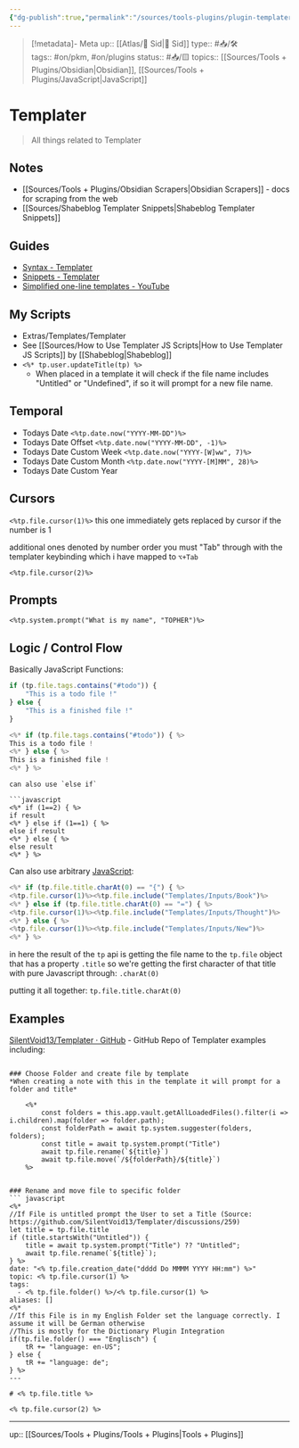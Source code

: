 ```yaml
---
{"dg-publish":true,"permalink":"/sources/tools-plugins/plugin-templater/"}
---
```



> [!metadata]- Meta
> up:: [[Atlas/🧠 Sid\|🧠 Sid]]
> type:: #📥/🛠  
> tags:: #on/pkm, #on/plugins 
> status:: #📥/🟨 
> topics:: [[Sources/Tools + Plugins/Obsidian\|Obsidian]], [[Sources/Tools + Plugins/JavaScript\|JavaScript]]

# Templater
> All things related to Templater

## Notes
- [[Sources/Tools + Plugins/Obsidian Scrapers\|Obsidian Scrapers]] - docs for scraping from the web
- [[Sources/Shabeblog Templater Snippets\|Shabeblog Templater Snippets]]

## Guides
- [Syntax - Templater](https://silentvoid13.github.io/Templater/syntax.html)
- [Snippets - Templater](https://github.com/SilentVoid13/Templater/discussions/categories/templates-showcase)
- [Simplified one-line templates - YouTube](https://www.youtube.com/watch?v=9q-kmiyE168&t=399s)

## My Scripts
- Extras/Templates/Templater
- See [[Sources/How to Use Templater JS Scripts\|How to Use Templater JS Scripts]] by [[Shabeblog\|Shabeblog]]
- `<%* tp.user.updateTitle(tp) %>` 
	- When placed in a template it will check if the file name includes "Untitled" or "Undefined", if so it will prompt for a new file name.

## Temporal

-   Todays Date `<%tp.date.now("YYYY-MM-DD")%>`
-   Todays Date Offset `<%tp.date.now("YYYY-MM-DD", -1)%>`
-   Todays Date Custom Week `<%tp.date.now("YYYY-[W]ww", 7)%>`
-   Todays Date Custom Month `<%tp.date.now("YYYY-[M]MM", 28)%>`
-   Todays Date Custom Year

## Cursors

`<%tp.file.cursor(1)%>` this one immediately gets replaced by cursor if the number is 1

additional ones denoted by number order you must "Tab" through with the templater keybinding which i have mapped to `⌥+Tab`

`<%tp.file.cursor(2)%>`

## Prompts

`<%tp.system.prompt("What is my name", "TOPHER")%>`

## Logic / Control Flow

Basically JavaScript Functions:

```javascript
if (tp.file.tags.contains("#todo")) {
	"This is a todo file !"
} else {
	"This is a finished file !"
}
```

```javascript
<%* if (tp.file.tags.contains("#todo")) { %>
This is a todo file !
<%* } else { %>
This is a finished file !
<%* } %>
```

```
can also use `else if`

```javascript
<%* if (1==2) { %>
if result
<%* } else if (1==1) { %>
else if result
<%* } else { %>
else result
<%* } %>
```

Can also use arbitrary [JavaScript](https://publish.obsidian.md/bryan-jenks/JavaScript):

```javascript
<%* if (tp.file.title.charAt(0) == "{") { %>
<%tp.file.cursor(1)%><%tp.file.include("Templates/Inputs/Book")%>
<%* } else if (tp.file.title.charAt(0) == "=") { %>
<%tp.file.cursor(1)%><%tp.file.include("Templates/Inputs/Thought")%>
<%* } else { %>
<%tp.file.cursor(1)%><%tp.file.include("Templates/Inputs/New")%>
<%* } %>
```

in here the result of the `tp` api is getting the file name to the `tp.file` object that has a property `.title` so we're getting the first character of that title with pure Javascript through: `.charAt(0)`

putting it all together: `tp.file.title.charAt(0)`


## Examples

[SilentVoid13/Templater · GitHub](https://github.com/SilentVoid13/Templater/discussions/categories/templates-showcase) - GitHub Repo of Templater examples including:

```ad-note

### Choose Folder and create file by template
*When creating a note with this in the template it will prompt for a folder and title*

	<%*
		const folders = this.app.vault.getAllLoadedFiles().filter(i => i.children).map(folder => folder.path);
		const folderPath = await tp.system.suggester(folders, folders);
		const title = await tp.system.prompt("Title")
		await tp.file.rename(`${title}`)
		await tp.file.move(`/${folderPath}/${title}`)
	%>
```


```ad-note

### Rename and move file to specific folder
``` javascript
<%*
//If File is untitled prompt the User to set a Title (Source: https://github.com/SilentVoid13/Templater/discussions/259)
let title = tp.file.title
if (title.startsWith("Untitled")) {
    title = await tp.system.prompt("Title") ?? "Untitled";
    await tp.file.rename(`${title}`);
} %>
date: "<% tp.file.creation_date("dddd Do MMMM YYYY HH:mm") %>"
topic: <% tp.file.cursor(1) %>
tags:
  - <% tp.file.folder() %>/<% tp.file.cursor(1) %>
aliases: []
<%*
//If this File is in my English Folder set the language correctly. I assume it will be German otherwise
//This is mostly for the Dictionary Plugin Integration
if(tp.file.folder() === "Englisch") {
	tR += "language: en-US";
} else {
	tR += "language: de";
} %>
---

# <% tp.file.title %>

<% tp.file.cursor(2) %>

```

---

up:: [[Sources/Tools + Plugins/Tools + Plugins\|Tools + Plugins]]
